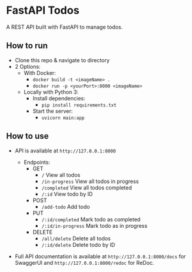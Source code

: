 # FastAPI Todos

A REST API built with FastAPI to manage todos.

## How to run

- Clone this repo & navigate to directory
- 2 Options:
  - With Docker:
    - `docker build -t <imageName> .`
    - `docker run -p <yourPort>:8000 <imageName>`
  - Locally with Python 3:
    - Install dependencies:
      - `pip install requirements.txt`
    - Start the server:
      - `uvicorn main:app`

## How to use

- API is available at `http://127.0.0.1:8000`

  - Endpoints:
    - GET
      - `/` View all todos
      - `/in-progress` View all todos in progress
      - `/completed` View all todos completed
      - `/:id` View todo by ID
    - POST
      - `/add-todo` Add todo
    - PUT
      - `/:id/completed` Mark todo as completed
      - `/:id/in-progress` Mark todo as in progress
    - DELETE
      - `/all/delete` Delete all todos
      - `/:id/delete` Delete todo by ID

- Full API documentation is available at `http://127.0.0.1:8000/docs` for SwaggerUI and `http://127.0.0.1:8000/redoc` for ReDoc.
